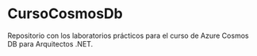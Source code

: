 # CursoCosmosDb
Repositorio con los laboratorios prácticos para el curso de Azure Cosmos DB para Arquitectos .NET.
